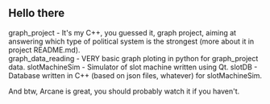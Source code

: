 ## Hello there

graph_project - It's my C++, you guessed it, graph project, aiming at answering which type of political system is the strongest (more about it in project README.md).  
graph_data_reading - VERY basic graph ploting in python for graph_project data.
slotMachineSim - Simulator of slot machine written using Qt.
slotDB - Database written in C++ (based on json files, whatever) for slotMachineSim.

And btw, Arcane is great, you should probably watch it if you haven't.

<!--
**danielmarkosky/danielmarkosky** is a ✨ _special_ ✨ repository because its `README.md` (this file) appears on your GitHub profile.

Here are some ideas to get you started:

- 🔭 I’m currently working on ...
- 🌱 I’m currently learning ...
- 👯 I’m looking to collaborate on ...
- 🤔 I’m looking for help with ...
- 💬 Ask me about ...
- 📫 How to reach me: ...
- 😄 Pronouns: ...
- ⚡ Fun fact: ...
-->
